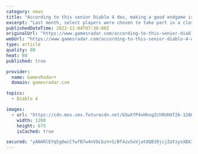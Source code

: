 ```yaml
---
category: news
title: "According to this senior Diablo 4 dev, making a good endgame is just like making soup"
excerpt: "Last month, select players were chosen to take part in a closed beta focused on Diablo 4's endgame content. In an interview with IGN (opens in new tab), Ferguson describes how the ..."
publishedDateTime: 2022-11-04T07:36:00Z
originalUrl: "https://www.gamesradar.com/according-to-this-senior-diablo-4-dev-making-a-good-endgame-is-just-like-making-soup/"
webUrl: "https://www.gamesradar.com/according-to-this-senior-diablo-4-dev-making-a-good-endgame-is-just-like-making-soup/"
type: article
quality: 80
heat: 80
published: true

provider:
  name: GamesRadar+
  domain: gamesradar.com

topics:
  - Diablo 4

images:
  - url: "https://cdn.mos.cms.futurecdn.net/GSwXfP4vHkngZchRUHXf2k-1200-80.jpg"
    width: 1200
    height: 675
    isCached: true

secured: "yAN4RlEYq5gOwcCfwfB7w4nVbLbzn+S/Bf4zuSuVjat8QB39jcjZaYzysXBX3LKyTx5ehQnAysLbtKiPE6MP0ilOFII8DEP2qIy8x6lLC9d84rRkZVHeXcYqtXqQGXo9ujRogOq/dNEKNHIm1j9zSacrn3jSG0wbMRInbtTu8AYnUzgretCfogwTfsv56c6tk20f4a59slS+gw5IgoBDr2EuYLHKoX0NxpmaTt699/QdvoA1sVG942KAWl8FDFSujR2f0urrnk8KX0D0r9g2oh4JegvipiDOElPzjo6Ua4UUMWSJY6BQcwCCeAgjnk0WOGWseOEF24eI+WZSciOrlFW/AHsHJ1nWU3qUkVSESUM=;GyKGoS+aiv2GLa4kw/0wMQ=="
---
```


